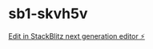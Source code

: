 # sb1-skvh5v

[Edit in StackBlitz next generation editor ⚡️](https://stackblitz.com/~/github.com/Tact00/sb1-skvh5v)